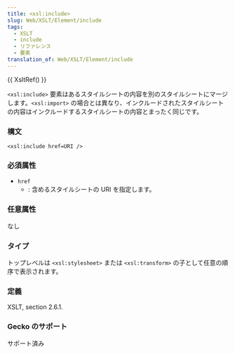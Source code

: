 ```yaml
---
title: <xsl:include>
slug: Web/XSLT/Element/include
tags:
  - XSLT
  - include
  - リファレンス
  - 要素
translation_of: Web/XSLT/Element/include
---
```

{{ XsltRef() }}

`<xsl:include>` 要素はあるスタイルシートの内容を別のスタイルシートにマージします。`<xsl:import>` の場合とは異なり、インクルードされたスタイルシートの内容はインクルードするスタイルシートの内容とまったく同じです。

### 構文

```
<xsl:include href=URI />
```

### 必須属性

- `href`
  - : 含めるスタイルシートの URI を指定します。

### 任意属性

なし

### タイプ

トップレベルは `<xsl:stylesheet>` または `<xsl:transform>` の子として任意の順序で表示されます。

### 定義

XSLT, section 2.6.1.

### Gecko のサポート

サポート済み
